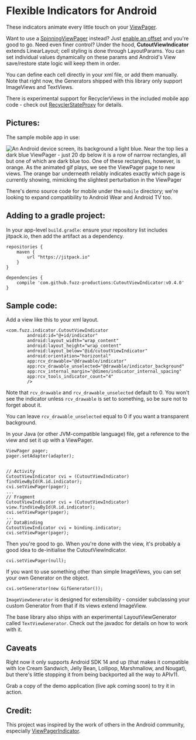 Flexible Indicators for Android
===============================

These indicators animate every little touch on your [ViewPager][1].

Want to use a [SpinningViewPager][2] instead? Just [enable an offset][3]
and you're good to go. Need even finer control? Under the hood,
**CutoutViewIndicator** extends LinearLayout; cell styling is done
through LayoutParams. You can set individual values dynamically on
these params and Android's View save/restore state logic will keep
them in order.

You can define each cell directly in your xml file, or add them manually.
Note that right now, the Generators shipped with this library only
support ImageViews and TextViews.

There is experimental support for RecyclerViews in the included
mobile app code - check out [RecyclerStateProxy][4] for details.

Pictures:
---------

The sample mobile app in use:

![An Android device screen, its background a light blue. Near the top 
lies a dark blue ViewPager - just 20 dp below it is a row of narrow
rectangles, all but one of which are dark blue too. One of these
rectangles, however, is orange. As the animated gif plays, we see
the ViewPager page to new views. The orange bar underneath reliably
indicates exactly which page is currently showing, mimicking the
slightest perturbation in the ViewPager](http://i.imgur.com/fKOez3z.gif)

There's demo source code for mobile under the `mobile` directory; we're
looking to expand compatibility to Android Wear and Android TV too.

Adding to a gradle project:
---------------------------

In your app-level `build.gradle`: ensure your repository list includes
jitpack.io, then add the artifact as a dependency.

```
repositories {
    maven {
        url "https://jitpack.io"
    }
}
```
```
dependencies {
    compile 'com.github.fuzz-productions:CutoutViewIndicator:v0.4.0'
}
```


Sample code:
------------

Add a view like this to your xml layout.
```
<com.fuzz.indicator.CutoutViewIndicator
        android:id="@+id/indicator"
        android:layout_width="wrap_content"
        android:layout_height="wrap_content"
        android:layout_below="@id/cutoutViewIndicator"
        android:orientation="horizontal"
        app:rcv_drawable="@drawable/indicator"
        app:rcv_drawable_unselected="@drawable/indicator_background"
        app:rcv_internal_margin="@dimen/indicator_internal_spacing"
        app:rcv_tools_indicator_count="4"
        />
```

Note that `rcv_drawable` and `rcv_drawable_unselected` default to 0.
You won't see the indicator unless `rcv_drawable` is set to something,
so be sure not to forget about it.

You can leave `rcv_drawable_unselected` equal to 0 if you want a
transparent background.

In your Java (or other JVM-compatible language) file, get a reference
to the view and set it up with a ViewPager.

```
ViewPager pager;
pager.setAdapter(adapter);


// Activity
CutoutViewIndicator cvi = (CutoutViewIndicator) findViewById(R.id.indicator);
cvi.setViewPager(pager);
...
// Fragment
CutoutViewIndicator cvi = (CutoutViewIndicator) view.findViewById(R.id.indicator);
cvi.setViewPager(pager);
...
// DataBinding
CutoutViewIndicator cvi = binding.indicator;
cvi.setViewPager(pager);
```

Then you're good to go. When you're done with the view, it's probably a
good idea to de-initialise the CutoutViewIndicator.

```
cvi.setViewPager(null);
```

If you want to use something other than simple ImageViews, you can
set your own Generator on the object.

```
cvi.setGenerator(new GifGenerator());
```

`ImageViewGenerator` is designed for extensibility - consider
subclassing your custom Generator from that if its views extend
ImageView.

The base library also ships with an experimental LayoutViewGenerator
called `TextViewGenerator`. Check out the javadoc for details on how
to work with it.

Caveats
-------

Right now it only supports Android SDK 14 and up
(that makes it compatible with Ice Cream Sandwich, Jelly Bean, Lollipop,
Marshmallow, and Nougat), but there's little stopping it from being
backported all the way to APIv11.

Grab a copy of the demo application (live apk coming soon) to try
it in action.

Credit:
-------

This project was inspired by the work of others in the Android community,
especially [ViewPagerIndicator][5].


 [1]: https://developer.android.com/reference/android/support/v4/view/ViewPager.html
 [2]: https://github.com/eccyan/SpinningTabStrip
 [3]: indicator/src/main/java/com/fuzz/indicator/CutoutViewIndicator.java#L362
 [4]: mobile/src/main/java/com/fuzz/emptyhusk/prefab/RecyclerStateProxy.java
 [5]: https://github.com/JakeWharton/ViewPagerIndicator